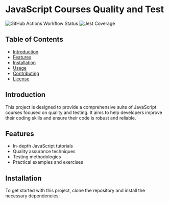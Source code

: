 # JavaScript Courses Quality and Test

![GitHub Actions Workflow Status](https://img.shields.io/github/actions/workflow/status/Antoine642/javascript-courses-quality-and-test/node.js.yml?branch=feature/playwright)
![Jest Coverage](./coverage/badge.svg)

## Table of Contents
- [Introduction](#introduction)
- [Features](#features)
- [Installation](#installation)
- [Usage](#usage)
- [Contributing](#contributing)
- [License](#license)

## Introduction
This project is designed to provide a comprehensive suite of JavaScript courses focused on quality and testing. It aims to help developers improve their coding skills and ensure their code is robust and reliable.

## Features
- In-depth JavaScript tutorials
- Quality assurance techniques
- Testing methodologies
- Practical examples and exercises

## Installation
To get started with this project, clone the repository and install the necessary dependencies:
